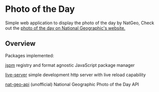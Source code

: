 # Photo of the Day

Simple web application to display the photo of the day by NatGeo, Check out the [photo of the day on National Geographic's website.](http://photography.nationalgeographic.com/photography/photo-of-the-day/)

## Overview

Packages implemented:

[jspm](https://www.npmjs.com/package/jspm)
 registry and format agnostic JavaScript package manager

[live-server](https://www.npmjs.com/package/live-server)
simple development http server with live reload capability

[nat-geo-api](https://www.npmjs.com/package/nat-geo-api)
(unofficial) National Geographic Photo of the Day API
